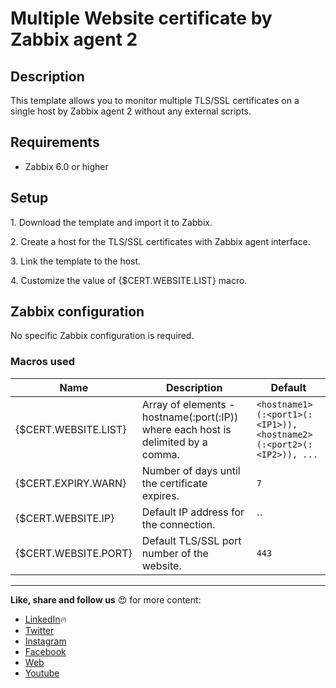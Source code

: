 
# Multiple Website certificate by Zabbix agent 2

## Description

This template allows you to monitor multiple TLS/SSL certificates on a single host by Zabbix agent 2 without any external scripts.

## Requirements
 - Zabbix 6.0 or higher

## Setup

1\. Download the template and import it to Zabbix.

2\. Create a host for the TLS/SSL certificates with Zabbix agent interface.

3\. Link the template to the host.

4\. Customize the value of {$CERT.WEBSITE.LIST} macro.

## Zabbix configuration

No specific Zabbix configuration is required.

### Macros used

|Name|Description|Default|
|----|-----------|-------|
|{$CERT.WEBSITE.LIST}|Array of elements - hostname(:port(:IP)) where each host is delimited by a comma.|`<hostname1>(:<port1>(:<IP1>)),<hostname2>(:<port2>(:<IP2>)), ...`|
|{$CERT.EXPIRY.WARN}|Number of days until the certificate expires.|`7`|
|{$CERT.WEBSITE.IP}|Default IP address for the connection.|`` |
|{$CERT.WEBSITE.PORT}|Default TLS/SSL port number of the website.|`443`|

---
**Like, share and follow us** 😍 for more content:
- [LinkedIn](https://www.linkedin.com/company/initmax/)🔥
- [Twitter](https://twitter.com/initmax)
- [Instagram](https://www.instagram.com/initmax/)
- [Facebook](https://www.facebook.com/initmax)
- [Web](https://www.initmax.cz/)
- [Youtube](https://www.youtube.com/@initmax1)
